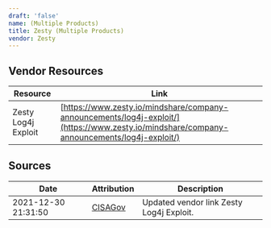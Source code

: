 ```yaml
---
draft: 'false'
name: (Multiple Products)
title: Zesty (Multiple Products)
vendor: Zesty
---
```


## Vendor Resources
| Resource | Link |
| --- | --- |
| Zesty Log4j Exploit | [https://www.zesty.io/mindshare/company-announcements/log4j-exploit/](https://www.zesty.io/mindshare/company-announcements/log4j-exploit/) |



## Sources
| Date | Attribution | Description |
| --- | --- | --- |
| 2021-12-30 21:31:50 | [CISAGov](https://raw.githubusercontent.com/cisagov/log4j-affected-db/develop/README.md) | Updated vendor link Zesty Log4j Exploit.  |

